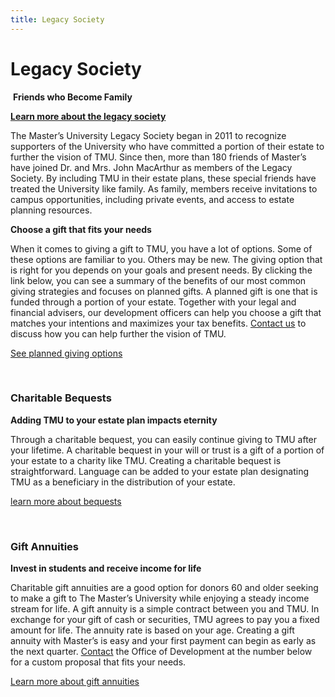 ```yaml
---
title: Legacy Society
---
```


<h1>Legacy Society</h1>
<p> <strong>Friends who Become Family</strong></p>
<p><a href="/media/869361/legacy-society-brochure-21517.pdf" target="_blank" title="LEGACY SOCIETY BROCHURE 2.15.17.pdf" class="btn btn-navy"><strong>Learn more about the legacy society</strong></a></p>
<p>The Master’s University Legacy Society began in 2011 to recognize supporters of the University who have committed a portion of their estate to further the vision of TMU. Since then, more than 180 friends of Master’s have joined Dr. and Mrs. John MacArthur as members of the Legacy Society. By including TMU in their estate plans, these special friends have treated the University like family. As family, members receive invitations to campus opportunities, including private events, and access to estate planning resources.</p>
<p><strong>Choose a gift that fits your needs </strong></p>
<p>When it comes to giving a gift to TMU, you have a lot of options. Some of these options are familiar to you. Others may be new. The giving option that is right for you depends on your goals and present needs. By clicking the link below, you can see a summary of the benefits of our most common giving strategies and focuses on planned gifts. A planned gift is one that is funded through a portion of your estate. Together with your legal and financial advisers, our development officers can help you choose a gift that matches your intentions and maximizes your tax benefits. <a href="{{ '/give/contact' | prepend: site.url }}">Contact us</a> to discuss how you can help further the vision of TMU.</p>
<p><a href="/media/869362/planned-giving-options-20917.pdf" target="_blank" title="PLANNED GIVING OPTIONS 2.09.17.pdf" class="btn btn-navy">See planned giving options</a></p>
<p> </p>
<h3>Charitable Bequests</h3>
<p><strong>Adding TMU to your estate plan impacts eternity</strong></p>
<p>Through a charitable bequest, you can easily continue giving to TMU after your lifetime. A charitable bequest in your will or trust is a gift of a portion of your estate to a charity like TMU. Creating a charitable bequest is straightforward. Language can be added to your estate plan designating TMU as a beneficiary in the distribution of your estate.</p>
<p><a href="/media/869363/bequests-brochure-20917.pdf" target="_blank" title="BEQUESTS BROCHURE 2.09.17.pdf" class="btn btn-navy">learn more about bequests</a></p>
<p> </p>
<h3>Gift Annuities</h3>
<p><strong>Invest in students and receive income for life</strong></p>
<p>Charitable gift annuities are a good option for donors 60 and older seeking to make a gift to The Master’s University while enjoying a steady income stream for life. A gift annuity is a simple contract between you and TMU. In exchange for your gift of cash or securities, TMU agrees to pay you a fixed amount for life. The annuity rate is based on your age. Creating a gift annuity with Master’s is easy and your first payment can begin as early as the next quarter. <a href="/alumnifriends/supporttmc/staff/">Contact</a> the Office of Development at the number below for a custom proposal that fits your needs.</p>
<p><a href="/media/869364/gift-annuities-21517.pdf" target="_blank" title="GIFT ANNUITIES 2.15.17.pdf" class="btn btn-navy">Learn more about gift annuities</a></p>
